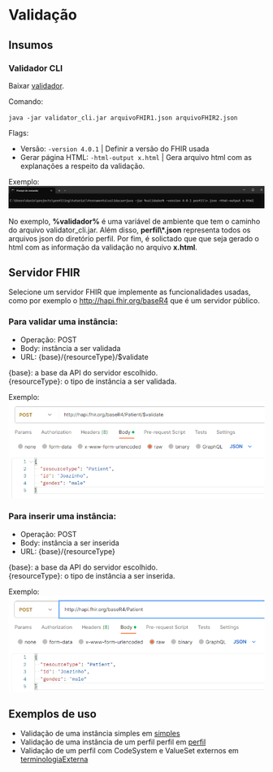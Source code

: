 # Validação
## Insumos
### Validador CLI
Baixar [validador](https://github.com/hapifhir/org.hl7.fhir.validator-wrapper/releases/tag/1.0.40).

Comando: 

`java -jar validator_cli.jar arquivoFHIR1.json arquivoFHIR2.json`

Flags: 

- Versão: `-version 4.0.1` | Definir a versão do FHIR usada
- Gerar página HTML: `-html-output x.html` | Gera arquivo html com as explanações a respeito da validação.

Exemplo:
![Alt text](image/exemplo_comando.png)

No exemplo, **%validador%** é uma variável de ambiente que tem o caminho do arquivo validator_cli.jar. Além disso, **perfil\\*.json** representa todos os arquivos json do diretório perfil. Por fim, é solictado que que seja gerado o html com as informação da validação no arquivo **x.html**.

## Servidor FHIR
Selecione um servidor FHIR que implemente as funcionalidades usadas, como por exemplo o http://hapi.fhir.org/baseR4 que é um servidor público.

### Para validar uma instância:
- Operação: POST
- Body: instância a ser validada
- URL: {base}/{resourceType}/$validate

{base}: a base da API do servidor escolhido.  
{resourceType}: o tipo de instância a ser validada.

Exemplo:
![Alt text](image/exemplo_servidor_validar.png)

### Para inserir uma instância:
- Operação: POST
- Body: instância a ser inserida
- URL: {base}/{resourceType}

{base}: a base da API do servidor escolhido.   
{resourceType}: o tipo de instância a ser inserida.

Exemplo:
![Alt text](image/exemplo_servidor_inserir.png)


## Exemplos de uso
- Validação de uma instância simples em [simples](simples)
- Validação de uma instância de um perfil perfil em [perfil](perfil)
- Validação de um perfil com CodeSystem e ValueSet externos em [terminologiaExterna](terminologiaExterna)
